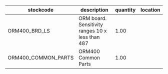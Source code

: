 |stockcode|description|quantity|location|
|---------|-----------|--------|--------|
|ORM400_BRD_LS|ORM board.  Sensitivity ranges 10 x less than 487|1.00||
|ORM400_COMMON_PARTS|ORM400 Common Parts|1.00||
